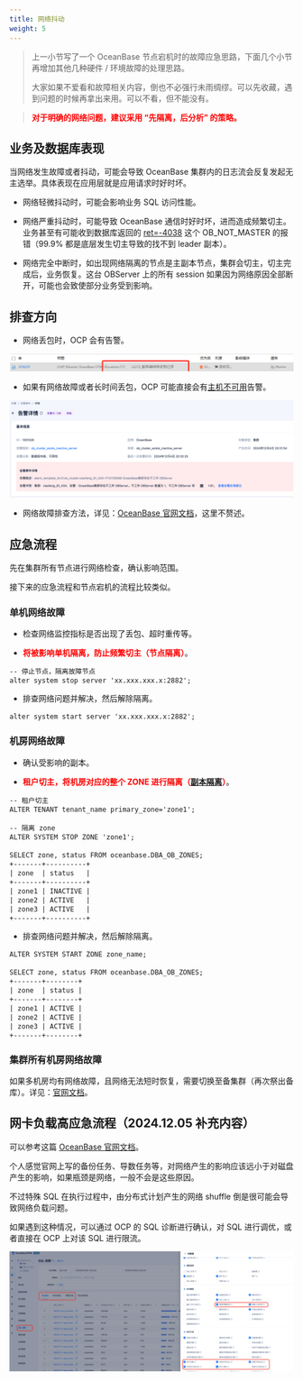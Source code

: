 ```yaml
---
title: 网络抖动
weight: 5
---
```


> 上一小节写了一个 OceanBase 节点宕机时的故障应急思路，下面几个小节再增加其他几种硬件 / 环境故障的处理思路。
>
> 大家如果不爱看和故障相关内容，倒也不必强行未雨绸缪。可以先收藏，遇到问题的时候再拿出来用。可以不看，但不能没有。

> **<font color="red">对于明确的网络问题，建议采用 “先隔离，后分析” 的策略。</font>**


## 业务及数据库表现
当网络发生故障或者抖动，可能会导致 OceanBase 集群内的日志流会反复发起无主选举。具体表现在应用层就是应用请求时好时坏。

- 网络轻微抖动时，可能会影响业务 SQL 访问性能。

- 网络严重抖动时，可能导致 OceanBase 通信时好时坏，进而造成频繁切主。业务甚至有可能收到数据库返回的 [ret=-4038](https://open.oceanbase.com/quicksearch?q=OB_NOT_MASTER&scope=knowledge) 这个 OB_NOT_MASTER 的报错（99.9% 都是底层发生切主导致的找不到 leader 副本）。

- 网络完全中断时，如出现网络隔离的节点是主副本节点，集群会切主，切主完成后，业务恢复。这台 OBServer 上的所有 session 如果因为网络原因全部断开，可能也会致使部分业务受到影响。

## 排查方向
- 网络丢包时，OCP 会有告警。

![image](/img/user_manual/operation_and_maintenance/emergency_handbook/05_network_problem/002.png)

- 如果有网络故障或者长时间丢包，OCP 可能直接会有[主机不可用](https://www.oceanbase.com/docs/common-ocp-1000000001740695)告警。

![image](/img/user_manual/operation_and_maintenance/emergency_handbook/05_network_problem/003.png)

- 网络故障排查方法，详见：[OceanBase 官网文档](https://www.oceanbase.com/docs/common-ocp-1000000001740641)，这里不赘述。

## 应急流程

先在集群所有节点进行网络检查，确认影响范围。

接下来的应急流程和节点宕机的流程比较类似。

### 单机网络故障

- 检查网络监控指标是否出现了丢包、超时重传等。

- **<font color="red">将被影响单机隔离，防止频繁切主（节点隔离）</font>**。
```
-- 停止节点，隔离故障节点
alter system stop server 'xx.xxx.xxx.x:2882';
```
- 排查网络问题并解决，然后解除隔离。
```
alter system start server 'xx.xxx.xxx.x:2882';
```


### 机房网络故障


- 确认受影响的副本。

- **<font color="red">租户切主，将机房对应的整个 ZONE 进行隔离（[副本隔离](https://www.oceanbase.com/docs/common-oceanbase-database-cn-1000000001573944)）</font>**。
```
-- 租户切主
ALTER TENANT tenant_name primary_zone='zone1';

-- 隔离 zone
ALTER SYSTEM STOP ZONE 'zone1';

SELECT zone, status FROM oceanbase.DBA_OB_ZONES;
+-------+----------+
| zone  | status   |
+-------+----------+
| zone1 | INACTIVE |
| zone2 | ACTIVE   |
| zone3 | ACTIVE   |
+-------+----------+
```

- 排查网络问题并解决，然后解除隔离。
```
ALTER SYSTEM START ZONE zone_name;

SELECT zone, status FROM oceanbase.DBA_OB_ZONES;
+-------+--------+
| zone  | status |
+-------+--------+
| zone1 | ACTIVE |
| zone2 | ACTIVE |
| zone3 | ACTIVE |
+-------+--------+
```

### 集群所有机房网络故障

如果多机房均有网络故障，且网络无法短时恢复，需要切换至备集群（再次祭出备库）。详见：[官网文档](https://www.oceanbase.com/docs/common-ocp-1000000001740130)。


## 网卡负载高应急流程（2024.12.05 补充内容）

可以参考这篇 [OceanBase 官网文档](https://www.oceanbase.com/docs/common-oceanbase-database-cn-1000000001574365)。

个人感觉官网上写的备份任务、导数任务等，对网络产生的影响应该远小于对磁盘产生的影响，如果瓶颈是网络，一般不会是这些原因。

不过特殊 SQL 在执行过程中，由分布式计划产生的网络 shuffle 倒是很可能会导致网络负载问题。

如果遇到这种情况，可以通过 OCP 的 SQL 诊断进行确认，对 SQL 进行调优，或者直接在 OCP 上对该 SQL 进行限流。

![image](/img/user_manual/operation_and_maintenance/emergency_handbook/05_network_problem/004.png)